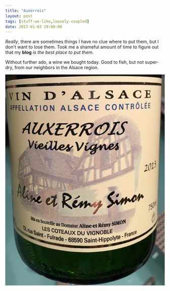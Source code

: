 ```yaml
---
title: "Auxerrois"
layout: post
tags: [stuff-we-like,loosely-coupled]
date: 2017-01-03 19:00:00
---
```


_Really_, there are sometimes things I have no clue where to put them,
but I don't want to lose them. Took me a shameful amount of time to figure out
that my __blog__ _is the best place to put them_.

Without further ado, a wine we bought today. Good to fish, but not
super-dry, from our neighbors in the Alsace region.

![](/public/assets/Auxerrois.jpg)